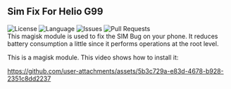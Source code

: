 ## Sim Fix For Helio G99
![License](https://img.shields.io/static/v1?label=License&message=BY-NC-SA&logo=creativecommons&color=green)
![Language](https://img.shields.io/github/languages/top/oliplusmzr/Sim_Fix_For_G99)
![Issues](https://img.shields.io/github/issues/oliplusmzr/Sim_Fix_For_G99)
![Pull Requests](https://img.shields.io/github/issues-pr/oliplusmzr/Sim_Fix_For_G99)
<br>
This magisk module is used to fix the SIM Bug on your phone. It reduces battery consumption a little since it performs operations at the root level. 

This is a magisk module. This video shows how to install it:

https://github.com/user-attachments/assets/5b3c729a-e83d-4678-b928-2351c8dd2237
